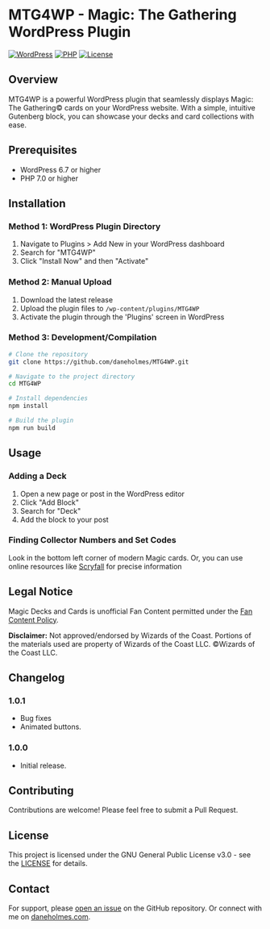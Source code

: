 # MTG4WP - Magic: The Gathering WordPress Plugin

[![WordPress](https://img.shields.io/badge/WordPress-6.7%2B-blue.svg)](https://wordpress.org/download/)
[![PHP](https://img.shields.io/badge/PHP-7.0%2B-purple.svg)](https://www.php.net/)
[![License](https://img.shields.io/badge/License-GPL--3.0-green.svg)](https://www.gnu.org/licenses/gpl-3.0.html)

## Overview

MTG4WP is a powerful WordPress plugin that seamlessly displays Magic: The Gathering© cards on your WordPress website. With a simple, intuitive Gutenberg block, you can showcase your decks and card collections with ease.

## Prerequisites

- WordPress 6.7 or higher
- PHP 7.0 or higher

## Installation

### Method 1: WordPress Plugin Directory
1. Navigate to Plugins > Add New in your WordPress dashboard
2. Search for "MTG4WP"
3. Click "Install Now" and then "Activate"

### Method 2: Manual Upload
1. Download the latest release
2. Upload the plugin files to `/wp-content/plugins/MTG4WP`
3. Activate the plugin through the 'Plugins' screen in WordPress

### Method 3: Development/Compilation
```zsh
# Clone the repository
git clone https://github.com/daneholmes/MTG4WP.git

# Navigate to the project directory
cd MTG4WP

# Install dependencies
npm install

# Build the plugin
npm run build
```

## Usage

### Adding a Deck
1. Open a new page or post in the WordPress editor
2. Click "Add Block"
3. Search for "Deck"
4. Add the block to your post

### Finding Collector Numbers and Set Codes
Look in the bottom left corner of modern Magic cards. Or, you can use online resources like [Scryfall](https://scryfall.com) for precise information

## Legal Notice

Magic Decks and Cards is unofficial Fan Content permitted under the [Fan Content Policy](https://company.wizards.com/en/legal/fancontentpolicy). 

**Disclaimer:** Not approved/endorsed by Wizards of the Coast. Portions of the materials used are property of Wizards of the Coast LLC. ©Wizards of the Coast LLC.

## Changelog

### 1.0.1
- Bug fixes
- Animated buttons.

### 1.0.0
- Initial release.

## Contributing

Contributions are welcome! Please feel free to submit a Pull Request.

## License

This project is licensed under the GNU General Public License v3.0 - see the [LICENSE](https://www.gnu.org/licenses/gpl-3.0.html) for details.

## Contact

For support, please [open an issue](https://github.com/daneholmes/MTG4WP/issues) on the GitHub repository. Or connect with me on [daneholmes.com](http://daneholmes.com/contact/).
